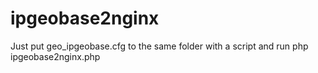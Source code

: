 ipgeobase2nginx
===============

Just put geo_ipgeobase.cfg to the same folder with a script and run
 php ipgeobase2nginx.php
